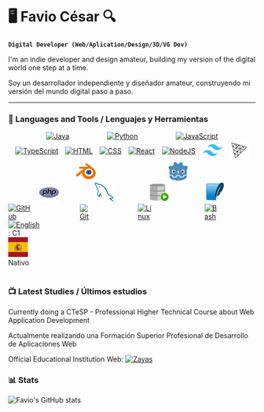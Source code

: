 # 🖥️ Favio César 🔍

**`Digital Developer (Web/Aplication/Design/3D/VG Dev)`**

I'm an indie developer and design amateur, building my version of the digital world one step at a time.

Soy un desarrollador independiente y diseñador amateur, construyendo mi versión del mundo digital paso a paso.

---

### 🧰 Languages and Tools / Lenguajes y Herramientas
<div style="display: flex; justify-content: space-evenly; align-items: center;">
   <a href="https://www.java.com" target="_blank">
      <img alt="Java" width="40px" src="https://cdn.jsdelivr.net/gh/devicons/devicon/icons/java/java-original.svg" />
   </a>
   <a href="https://www.python.org" target="_blank">
      <img alt="Python" width="40px" src="https://cdn.jsdelivr.net/gh/devicons/devicon/icons/python/python-plain.svg" />
   </a>
   <a href="https://developer.mozilla.org/en-US/docs/Web/JavaScript" target="_blank">
      <img alt="JavaScript" width="40px" src="https://cdn.jsdelivr.net/gh/devicons/devicon/icons/javascript/javascript-plain.svg" />
   </a>
</div>

<div style="display: flex; justify-content: space-evenly; align-items: center;">
   <a href="https://www.typescriptlang.org" target="_blank">
      <img alt="TypeScript" width="40px" src="https://cdn.jsdelivr.net/gh/devicons/devicon/icons/typescript/typescript-plain.svg" />
   </a>
   <a href="https://developer.mozilla.org/en-US/docs/Web/HTML" target="_blank">
      <img alt="HTML" width="40px" src="https://cdn.jsdelivr.net/gh/devicons/devicon/icons/html5/html5-plain.svg" />
   </a>
   <a href="https://developer.mozilla.org/en-US/docs/Web/CSS" target="_blank">
      <img alt="CSS" width="40px" src="https://cdn.jsdelivr.net/gh/devicons/devicon/icons/css3/css3-plain.svg" />
   </a>
   <a href="https://reactjs.org" target="_blank">
      <img alt="React" width="40px" src="https://cdn.jsdelivr.net/gh/devicons/devicon/icons/react/react-original.svg" />
   </a>
   <a href="https://nodejs.org" target="_blank">
      <img alt="NodeJS" width="40px" src="https://cdn.jsdelivr.net/gh/devicons/devicon/icons/nodejs/nodejs-original.svg" />
   </a>
   <a href="https://tailwindcss.com" target="_blank">
      <img alt="Tailwind" width="40px" src="https://github.com/devicons/devicon/blob/6910f0503efdd315c8f9b858234310c06e04d9c0/icons/tailwindcss/tailwindcss-original.svg" />
   </a>
   <a href="https://threejs.org" target="_blank">
      <img alt="ThreeJS" width="40px" src="https://github.com/devicons/devicon/blob/6910f0503efdd315c8f9b858234310c06e04d9c0/icons/threejs/threejs-original.svg" />
   </a>
</div>

<div style="display: flex; justify-content: space-evenly; align-items: center; gap: 10px;">
   <a href="https://www.blender.org" target="_blank">
      <img alt="Blender" width="40px" src="https://github.com/devicons/devicon/blob/6910f0503efdd315c8f9b858234310c06e04d9c0/icons/blender/blender-original.svg" />
   </a>
   <a href="https://godotengine.org" target="_blank">
      <img alt="Godot" width="40px" src="https://github.com/devicons/devicon/blob/6910f0503efdd315c8f9b858234310c06e04d9c0/icons/godot/godot-original.svg" />
   </a>
</div>

<div style="display: flex; justify-content: space-evenly; align-items: center; gap: 10px;">
   <a href="https://www.php.net" target="_blank">
      <img alt="PHP" width="40px" src="https://github.com/devicons/devicon/blob/6910f0503efdd315c8f9b858234310c06e04d9c0/icons/php/php-original.svg" />
   </a>
   <a href="https://www.mysql.com" target="_blank">
      <img alt="MySql" width="40px" src="https://github.com/devicons/devicon/blob/6910f0503efdd315c8f9b858234310c06e04d9c0/icons/mysql/mysql-original.svg" />
   </a>
   <a href="https://www.oracle.com/database/technologies/appdev/sqldeveloper-landing.html" target="_blank">
      <img alt="SqlDeveloper" width="40px" src="https://github.com/devicons/devicon/blob/6910f0503efdd315c8f9b858234310c06e04d9c0/icons/sqldeveloper/sqldeveloper-original.svg" />
   </a>
   <a href="https://www.sqlite.org" target="_blank">
      <img alt="SqlLite" width="40px" src="https://github.com/devicons/devicon/blob/6910f0503efdd315c8f9b858234310c06e04d9c0/icons/sqlite/sqlite-original.svg" />
   </a>
</div>

<div style="display: flex; justify-content: space-evenly; align-items: center; gap: 100px;">
   <a href="https://github.com" target="_blank">
      <img alt="GitHub" width="40px" src="https://cdn.jsdelivr.net/gh/devicons/devicon/icons/github/github-original.svg" />
   </a>
   <a href="https://git-scm.com" target="_blank">
      <img alt="Git" width="40px" src="https://cdn.jsdelivr.net/gh/devicons/devicon/icons/git/git-original.svg" />
   </a>
   <a href="https://www.linux.org" target="_blank">
      <img alt="Linux" width="40px" src="https://cdn.jsdelivr.net/gh/devicons/devicon/icons/linux/linux-original.svg" />
   </a>
   <a href="https://www.gnu.org/software/bash/" target="_blank">
      <img alt="Bash" width="40px" src="https://cdn.jsdelivr.net/gh/devicons/devicon/icons/bash/bash-original.svg" />
   </a>
   <a href="https://www.openssh.com" target="_blank">
      <img alt="SSH" width="40px" src="https://github.com/devicons/devicon/blob/6910f0503efdd315c8f9b858234310c06e04d9c0/icons/ssh/ssh-original.svg" />
   </a>
</div>

<div style="display: flex; flex-direction:row; align-items: center;">
<div>
   <div style="display:flex; flex-direction:column;">
      <a href="https://www.oxfordlearnersdictionaries.com/" target="_blank">
         <img alt="English" width="40px" src="https://upload.wikimedia.org/wikipedia/commons/thumb/a/aa/Flag_of_the_United_Kingdom_%281-1%29.svg/300px-Flag_of_the_United_Kingdom_%281-1%29.svg.png" />
      </a>: C1
   </div>
   <div style="display:flex; flex-direction:column;">
      <a href="https://dle.rae.es/" target="_blank">
         <img alt="Spanish" width="40px" src="https://github.com/lipis/flag-icons/blob/e119b66129af6dd849754ccf25dfbf81d4a306d5/flags/1x1/es.svg" />
      </a>Nativo
   </div>
</div>
</div>

#

### 📺 Latest Studies / Últimos estudios

Currently doing a CTeSP - Professional Higher Technical Course about Web Application Development

Actualmente realizando una Formación Superior Profesional de Desarrollo de Aplicaciones Web

   <p align="left">
     Official Educational Institution Web:
      <a href="https://site.educa.madrid.org/ies.mariadezayas.majadahonda/">
        <img alt="Zayas" width="30px" src="https://img.icons8.com/?size=100&id=111460&format=png&color=FFFFFF" />
      </a> 
   </p>

### 📊 Stats

![Favio's GitHub stats](https://github-readme-stats.vercel.app/api?username=Favio-Cesar&show_icons=true&theme=gruvbox)

#

<!--
**Favio-Cesar/Favio-Cesar**

Here are some ideas:

- 🔭 I’m currently working on ...
- 🌱 I’m currently learning ...
- 👯 I’m looking to collaborate on ...
- 🤔 I’m looking for help with ...
- 💬 Ask me about ...
- 📫 How to reach me: ...
- 😄 Pronouns: ...
- ⚡ Fun fact: ...
-->
